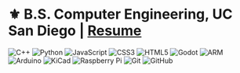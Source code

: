 # ⚜️ B.S. Computer Engineering, UC San Diego | <a href="https://pierrebeur.github.io/resume/resume.pdf">Resume</a>
![C++](https://img.shields.io/badge/-C%2FC++-black?style=flat&logo=cplusplus)
![Python](https://img.shields.io/badge/-Python-black?style=flat&logo=python)
![JavaScript](https://img.shields.io/badge/-JavaScript-black?style=flat&logo=javascript)
![CSS3](https://img.shields.io/badge/-CSS3-black?style=flat&logo=css3)
![HTML5](https://img.shields.io/badge/-HTML5-black?style=flat&logo=html5)
![Godot](https://img.shields.io/badge/-Godot-black?style=flat&logo=godotengine)
![ARM](https://img.shields.io/badge/-ARM-black?style=flat&logo=arm)
![Arduino](https://img.shields.io/badge/-Arduino-black?style=flat&logo=arduino)
![KiCad](https://img.shields.io/badge/-KiCad-black?style=flat&logo=kicad)
![Raspberry Pi](https://img.shields.io/badge/-Raspberry%20Pi-black?style=flat&logo=raspberrypi)
![Git](https://img.shields.io/badge/-Git-black?style=flat&logo=git)
![GitHub](https://img.shields.io/badge/-GitHub-black?style=flat&logo=github)

<!--
**PierreBeur/PierreBeur** is a ✨ _special_ ✨ repository because its `README.md` (this file) appears on your GitHub profile.

Here are some ideas to get you started:

- 🔭 I’m currently working on ...
- 🌱 I’m currently learning ...
- 👯 I’m looking to collaborate on ...
- 🤔 I’m looking for help with ...
- 💬 Ask me about ...
- 📫 How to reach me: ...
- 😄 Pronouns: ...
- ⚡ Fun fact: ...
-->
